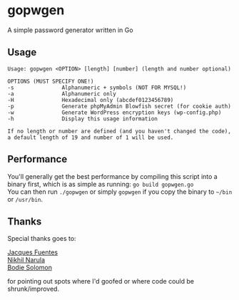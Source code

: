 gopwgen
=======

A simple password generator written in Go

Usage
-----
```
Usage: gopwgen <OPTION> [length] [number] (length and number optional)

OPTIONS (MUST SPECIFY ONE!)
-s               Alphanumeric + symbols (NOT FOR MYSQL!)
-a               Alphanumeric only
-H               Hexadecimal only (abcdef0123456789)
-p               Generate phpMyAdmin Blowfish secret (for cookie auth)
-w               Generate WordPress encryption keys (wp-config.php)
-h               Display this usage information

If no length or number are defined (and you haven't changed the code),
a default length of 19 and number of 1 will be used.
```

Performance
-----------
You'll generally get the best performance by compiling this script into a binary first, which is as simple as running: `go build gopwgen.go`  
You can then run `./gopwgen` or simply `gopwgen` if you copy the binary to `~/bin` or `/usr/bin`.


Thanks
------
Special thanks goes to:  
  
[Jacques Fuentes](https://github.com/jpfuentes2)  
[Nikhil Narula](https://github.com/nn2242)  
[Bodie Solomon](https://github.com/binary132)  
  
for pointing out spots where I'd goofed or where code could be shrunk/improved.
